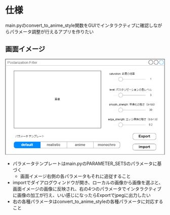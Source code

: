 # 仕様

main.pyのconvert_to_anime_style関数をGUIでインタラクティブに確認しながらパラメータ調整が行えるアプリを作りたい

## 画面イメージ

![](image.drawio.png)

- パラメータテンプレートはmain.pyのPARAMETER_SETSのパラメータに基づく
  - 画面イメージ右側の各パラメータもそれに追従すること
- importでダイアログウィンドウが開き、ローカルの画像から画像を選ぶと、画面イメージの画像に反映され、右の4つのパラメータでインタラクティブに画像の加工が行え、いい感じになったらExportでjpegに出力したい
- 右の各種パラメータはconvert_to_anime_styleの各種パラメータに対応すること
